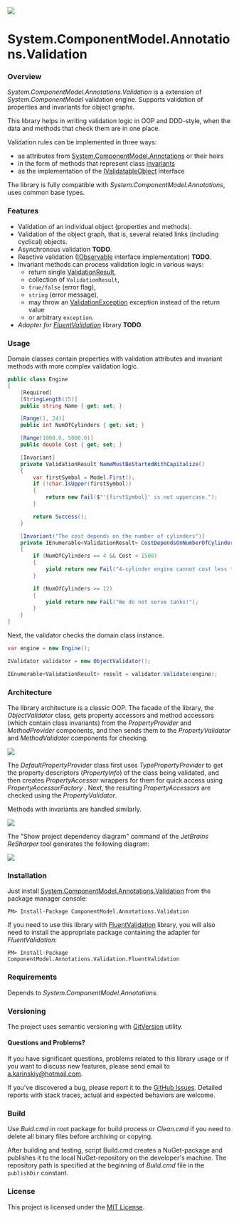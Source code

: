 ![](icon.png)

# System.ComponentModel.Annotations.Validation



### Overview

*System.ComponentModel.Annotations.Validation* is a extension of *System.ComponentModel* validation engine. Supports validation of properties and invariants for object graphs.

This library helps in writing validation logic in OOP and DDD-style, when the data and methods that check them are in one place.

Validation rules can be implemented in three ways:

- as attributes from [System.ComponentModel.Annotations](https://docs.microsoft.com/ru-ru/dotnet/api/system.componentmodel.dataannotations?view=netcore-2.2) or their heirs
- in the form of methods that represent class [invariants](https://github.com/dotnet/docs/blob/master/docs/standard/microservices-architecture/microservice-ddd-cqrs-patterns/domain-model-layer-validations.md)
- as the implementation of the [IValidatableObject](https://docs.microsoft.com/ru-ru/dotnet/api/system.componentmodel.dataannotations.ivalidatableobject?view=netcore-2.2) interface

The library is fully compatible with *System.ComponentModel.Annotations*, uses common base types.



### Features

- Validation of an individual object (properties and methods).
- Validation of the object graph, that is, several related links (including cyclical) objects.
- Asynchronous validation **TODO**.
- Reactive validation ([IObservable](https://docs.microsoft.com/ru-ru/dotnet/api/system.iobservable-1?view=netcore-2.2) interface implementation) **TODO**.
- Invariant methods can process validation logic in various ways: 
  - return single [ValidationResult](https://docs.microsoft.com/ru-ru/dotnet/api/system.componentmodel.dataannotations.validationresult?view=netcore-2.2), 
  - collection of `ValidationResult`, 
  - `true/false` (error flag), 
  - `string` (error message), 
  - may throw an [ValidationException](https://docs.microsoft.com/ru-ru/dotnet/api/system.componentmodel.dataannotations.validationexception?view=netcore-2.2) exception instead of the return value
  - or arbitrary `exception`.
- *Adapter for [FluentValidation](https://fluentvalidation.net/)* library **TODO**.



### Usage

Domain classes contain properties with validation attributes and invariant methods with more complex validation logic.

```c#
public class Engine
{
	[Required]
	[StringLength(15)]
	public string Name { get; set; }

	[Range(1, 24)]
	public int NumOfCylinders { get; set; }

	[Range(1000.0, 5000.0)]
	public double Cost { get; set; }

	[Invariant]
	private ValidationResult NameMustBeStartedWithCapitalize()
	{
		var firstSymbol = Model.First();
		if (!char.IsUpper(firstSymbol))
		{
			return new Fail($"'{firstSymbol}' is not uppercase.");
		}

		return Success();
	}

	[Invariant("The cost depends on the number of cylinders")]
    private IEnumerable<ValidationResult> CostDependsOnNumberOfCylinders()
	{
		if (NumOfCylinders == 4 && Cost < 1500)
		{
			yield return new Fail("4-cylinder engine cannot cost less than 1500!");
		}

		if (NumOfCylinders >= 12)
		{
			yield return new Fail("We do not serve tanks!");
		}
	}
}
```



Next, the validator checks the domain class instance.

```c#
var engine = new Engine();

IValidator validator = new ObjectValidator();

IEnumerable<ValidationResult> result = validator.Validate(engine);
```



### Architecture

The library architecture is a classic OOP.
The facade of the library, the *ObjectValidator* class, gets property accessors and method accessors (which contain class invariants) from the *PropertyProvider* and *MethodProvider* components, and then sends them to the *PropertyValidator* and *MethodValidator* components for checking.

![](doc/components-color.png)

The *DefaultPropertyProvider* class first uses *TypePropertyProvider* to get the property descriptors (*PropertyInfo*) of the class being validated, and then creates *PropertyAccessor* wrappers for them for quick access  using *PropertyAccessorFactory* . Next, the resulting *PropertyAccessors* are checked using the *PropertyValidator*.

Methods with invariants are handled similarly.

![](doc/classes-color.png)

The "Show project dependency diagram" command of the *JetBrains ReSharper* tool generates the following diagram:

![](doc/main-inverted.png)



### Installation

Just install [System.ComponentModel.Annotations.Validation](Ссылка) from the package manager console:

```
PM> Install-Package ComponentModel.Annotations.Validation
```

If you need to use this library with [FluentValidation](https://github.com/JeremySkinner/FluentValidation) library, you will also need to install the appropriate package containing the adapter for *FluentValidation*:

```
PM> Install-Package ComponentModel.Annotations.Validation.FluentValidation
```



### Requirements

Depends to *System.ComponentModel.Annotations*. 



### Versioning

The project uses semantic versioning with [GitVersion](https://github.com/GitTools/GitVersion) utility.



#### Questions and Problems?

If you have significant questions, problems related to this library usage or if you want to discuss new features, please send email to a.karinskiy@hotmail.com.

If you've discovered a bug, please report it to the [GitHub Issues](https://github.com/andreykarinskiy/System.ComponentModel.Annotations.Validation/issues). Detailed reports with stack traces, actual and expected behaviors are welcome.



### Build

Use *Buid.cmd* in root package for build process or *Clean.cmd* if you need to delete all binary files before archiving or copying.

After building and testing, script Build.cmd creates a NuGet-package and publishes it to the local NuGet-repository on the developer's machine. The repository path is specified at the beginning of *Build.cmd* file in the `publishDir` constant.



### License

This project is licensed under the [MIT License](https://opensource.org/licenses/MIT).

